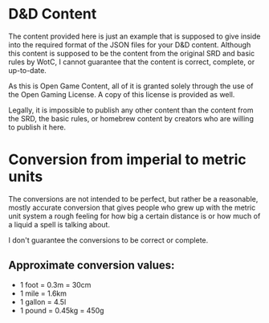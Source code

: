 # D&D Content

The content provided here is just an example that is supposed to give inside into the required format of the JSON files for your D&D content. Although this content is supposed to be the content from the original SRD and basic rules by WotC, I cannot guarantee that the content is correct, complete, or up-to-date.


As this is Open Game Content, all of it is granted solely through the use of the Open Gaming License. A copy of this license is provided as well.


Legally, it is impossible to publish any other content than the content from the SRD, the basic rules, or homebrew content by creators who are willing to publish it here.

# Conversion from imperial to metric units

The conversions are not intended to be perfect, but rather be a reasonable, mostly accurate conversion that gives people who grew up with the metric unit system a rough feeling for how big a certain distance is or how much of a liquid a spell is talking about.

I don't guarantee the conversions to be correct or complete.

## Approximate conversion values:

- 1 foot = 0.3m = 30cm
- 1 mile = 1.6km
- 1 gallon = 4.5l
- 1 pound = 0.45kg = 450g
